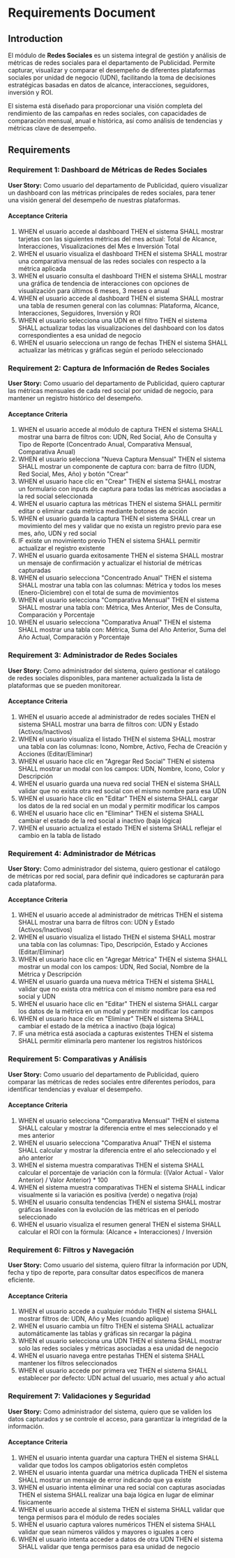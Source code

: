 # Requirements Document

## Introduction

El módulo de **Redes Sociales** es un sistema integral de gestión y análisis de métricas de redes sociales para el departamento de Publicidad. Permite capturar, visualizar y comparar el desempeño de diferentes plataformas sociales por unidad de negocio (UDN), facilitando la toma de decisiones estratégicas basadas en datos de alcance, interacciones, seguidores, inversión y ROI.

El sistema está diseñado para proporcionar una visión completa del rendimiento de las campañas en redes sociales, con capacidades de comparación mensual, anual e histórica, así como análisis de tendencias y métricas clave de desempeño.

## Requirements

### Requirement 1: Dashboard de Métricas de Redes Sociales

**User Story:** Como usuario del departamento de Publicidad, quiero visualizar un dashboard con las métricas principales de redes sociales, para tener una visión general del desempeño de nuestras plataformas.

#### Acceptance Criteria

1. WHEN el usuario accede al dashboard THEN el sistema SHALL mostrar tarjetas con las siguientes métricas del mes actual: Total de Alcance, Interacciones, Visualizaciones del Mes e Inversión Total
2. WHEN el usuario visualiza el dashboard THEN el sistema SHALL mostrar una comparativa mensual de las redes sociales con respecto a la métrica aplicada
3. WHEN el usuario consulta el dashboard THEN el sistema SHALL mostrar una gráfica de tendencia de interacciones con opciones de visualización para últimos 6 meses, 3 meses o anual
4. WHEN el usuario accede al dashboard THEN el sistema SHALL mostrar una tabla de resumen general con las columnas: Plataforma, Alcance, Interacciones, Seguidores, Inversión y ROI
5. WHEN el usuario selecciona una UDN en el filtro THEN el sistema SHALL actualizar todas las visualizaciones del dashboard con los datos correspondientes a esa unidad de negocio
6. WHEN el usuario selecciona un rango de fechas THEN el sistema SHALL actualizar las métricas y gráficas según el período seleccionado

### Requirement 2: Captura de Información de Redes Sociales

**User Story:** Como usuario del departamento de Publicidad, quiero capturar las métricas mensuales de cada red social por unidad de negocio, para mantener un registro histórico del desempeño.

#### Acceptance Criteria

1. WHEN el usuario accede al módulo de captura THEN el sistema SHALL mostrar una barra de filtros con: UDN, Red Social, Año de Consulta y Tipo de Reporte (Concentrado Anual, Comparativa Mensual, Comparativa Anual)
2. WHEN el usuario selecciona "Nueva Captura Mensual" THEN el sistema SHALL mostrar un componente de captura con: barra de filtro (UDN, Red Social, Mes, Año) y botón "Crear"
3. WHEN el usuario hace clic en "Crear" THEN el sistema SHALL mostrar un formulario con inputs de captura para todas las métricas asociadas a la red social seleccionada
4. WHEN el usuario captura las métricas THEN el sistema SHALL permitir editar o eliminar cada métrica mediante botones de acción
5. WHEN el usuario guarda la captura THEN el sistema SHALL crear un movimiento del mes y validar que no exista un registro previo para ese mes, año, UDN y red social
6. IF existe un movimiento previo THEN el sistema SHALL permitir actualizar el registro existente
7. WHEN el usuario guarda exitosamente THEN el sistema SHALL mostrar un mensaje de confirmación y actualizar el historial de métricas capturadas
8. WHEN el usuario selecciona "Concentrado Anual" THEN el sistema SHALL mostrar una tabla con las columnas: Métrica y todos los meses (Enero-Diciembre) con el total de suma de movimientos
9. WHEN el usuario selecciona "Comparativa Mensual" THEN el sistema SHALL mostrar una tabla con: Métrica, Mes Anterior, Mes de Consulta, Comparación y Porcentaje
10. WHEN el usuario selecciona "Comparativa Anual" THEN el sistema SHALL mostrar una tabla con: Métrica, Suma del Año Anterior, Suma del Año Actual, Comparación y Porcentaje

### Requirement 3: Administrador de Redes Sociales

**User Story:** Como administrador del sistema, quiero gestionar el catálogo de redes sociales disponibles, para mantener actualizada la lista de plataformas que se pueden monitorear.

#### Acceptance Criteria

1. WHEN el usuario accede al administrador de redes sociales THEN el sistema SHALL mostrar una barra de filtros con: UDN y Estado (Activos/Inactivos)
2. WHEN el usuario visualiza el listado THEN el sistema SHALL mostrar una tabla con las columnas: Icono, Nombre, Activo, Fecha de Creación y Acciones (Editar/Eliminar)
3. WHEN el usuario hace clic en "Agregar Red Social" THEN el sistema SHALL mostrar un modal con los campos: UDN, Nombre, Icono, Color y Descripción
4. WHEN el usuario guarda una nueva red social THEN el sistema SHALL validar que no exista otra red social con el mismo nombre para esa UDN
5. WHEN el usuario hace clic en "Editar" THEN el sistema SHALL cargar los datos de la red social en un modal y permitir modificar los campos
6. WHEN el usuario hace clic en "Eliminar" THEN el sistema SHALL cambiar el estado de la red social a inactivo (baja lógica)
7. WHEN el usuario actualiza el estado THEN el sistema SHALL reflejar el cambio en la tabla de listado

### Requirement 4: Administrador de Métricas

**User Story:** Como administrador del sistema, quiero gestionar el catálogo de métricas por red social, para definir qué indicadores se capturarán para cada plataforma.

#### Acceptance Criteria

1. WHEN el usuario accede al administrador de métricas THEN el sistema SHALL mostrar una barra de filtros con: UDN y Estado (Activos/Inactivos)
2. WHEN el usuario visualiza el listado THEN el sistema SHALL mostrar una tabla con las columnas: Tipo, Descripción, Estado y Acciones (Editar/Eliminar)
3. WHEN el usuario hace clic en "Agregar Métrica" THEN el sistema SHALL mostrar un modal con los campos: UDN, Red Social, Nombre de la Métrica y Descripción
4. WHEN el usuario guarda una nueva métrica THEN el sistema SHALL validar que no exista otra métrica con el mismo nombre para esa red social y UDN
5. WHEN el usuario hace clic en "Editar" THEN el sistema SHALL cargar los datos de la métrica en un modal y permitir modificar los campos
6. WHEN el usuario hace clic en "Eliminar" THEN el sistema SHALL cambiar el estado de la métrica a inactivo (baja lógica)
7. IF una métrica está asociada a capturas existentes THEN el sistema SHALL permitir eliminarla pero mantener los registros históricos

### Requirement 5: Comparativas y Análisis

**User Story:** Como usuario del departamento de Publicidad, quiero comparar las métricas de redes sociales entre diferentes períodos, para identificar tendencias y evaluar el desempeño.

#### Acceptance Criteria

1. WHEN el usuario selecciona "Comparativa Mensual" THEN el sistema SHALL calcular y mostrar la diferencia entre el mes seleccionado y el mes anterior
2. WHEN el usuario selecciona "Comparativa Anual" THEN el sistema SHALL calcular y mostrar la diferencia entre el año seleccionado y el año anterior
3. WHEN el sistema muestra comparativas THEN el sistema SHALL calcular el porcentaje de variación con la fórmula: ((Valor Actual - Valor Anterior) / Valor Anterior) * 100
4. WHEN el sistema muestra comparativas THEN el sistema SHALL indicar visualmente si la variación es positiva (verde) o negativa (roja)
5. WHEN el usuario consulta tendencias THEN el sistema SHALL mostrar gráficas lineales con la evolución de las métricas en el período seleccionado
6. WHEN el usuario visualiza el resumen general THEN el sistema SHALL calcular el ROI con la fórmula: (Alcance + Interacciones) / Inversión

### Requirement 6: Filtros y Navegación

**User Story:** Como usuario del sistema, quiero filtrar la información por UDN, fecha y tipo de reporte, para consultar datos específicos de manera eficiente.

#### Acceptance Criteria

1. WHEN el usuario accede a cualquier módulo THEN el sistema SHALL mostrar filtros de: UDN, Año y Mes (cuando aplique)
2. WHEN el usuario cambia un filtro THEN el sistema SHALL actualizar automáticamente las tablas y gráficas sin recargar la página
3. WHEN el usuario selecciona una UDN THEN el sistema SHALL mostrar solo las redes sociales y métricas asociadas a esa unidad de negocio
4. WHEN el usuario navega entre pestañas THEN el sistema SHALL mantener los filtros seleccionados
5. WHEN el usuario accede por primera vez THEN el sistema SHALL establecer por defecto: UDN actual del usuario, mes actual y año actual

### Requirement 7: Validaciones y Seguridad

**User Story:** Como administrador del sistema, quiero que se validen los datos capturados y se controle el acceso, para garantizar la integridad de la información.

#### Acceptance Criteria

1. WHEN el usuario intenta guardar una captura THEN el sistema SHALL validar que todos los campos obligatorios estén completos
2. WHEN el usuario intenta guardar una métrica duplicada THEN el sistema SHALL mostrar un mensaje de error indicando que ya existe
3. WHEN el usuario intenta eliminar una red social con capturas asociadas THEN el sistema SHALL realizar una baja lógica en lugar de eliminar físicamente
4. WHEN el usuario accede al sistema THEN el sistema SHALL validar que tenga permisos para el módulo de redes sociales
5. WHEN el usuario captura valores numéricos THEN el sistema SHALL validar que sean números válidos y mayores o iguales a cero
6. WHEN el usuario intenta acceder a datos de otra UDN THEN el sistema SHALL validar que tenga permisos para esa unidad de negocio
